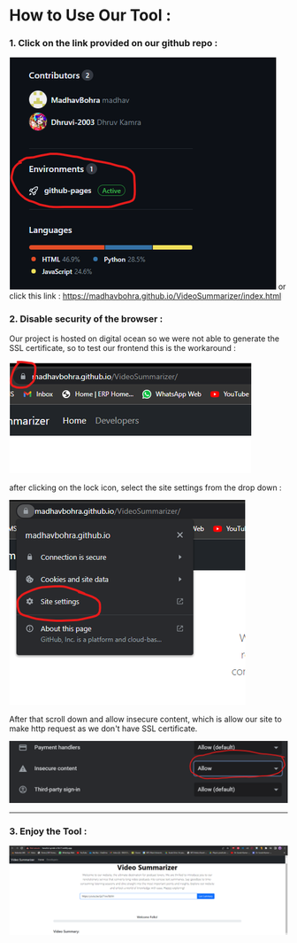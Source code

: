 # How to Use Our Tool :

### 1. Click on the link provided on our github repo :

![Alt Text](github-pages.png)
or click this link : https://madhavbohra.github.io/VideoSummarizer/index.html

### 2. Disable security of the browser :

Our project is hosted on digital ocean so we were not able to generate the SSL certificate, so to test our frontend this is the workaround : 

![Alt Text](security.png)

after clicking on the lock icon, select the site settings from the drop down :

![Alt Text](site-settings.png)

After that scroll down and allow insecure content, which is allow our site to make http request as we don't have SSL certificate.

![Alt Text](Allow-content.png)


---

### 3. Enjoy the Tool :

![Alt Text](enjoy.png)

